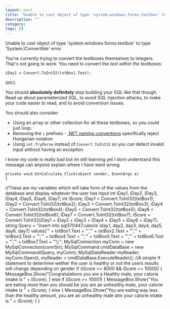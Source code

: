 ```yaml
---
layout: post
title: "Unable to cast object of type 'system.windows.forms.textbox' to type 'System.IConvertible' error"
description: ""
category:
tags: []
---
```


Unable to cast object of type 'system.windows.forms.textbox' to type 'System.IConvertible' error


You're currently trying to convert the textboxes themselves to integers. That's not going to work. You need to convert the _text within the textboxes_:

    iDay1 = Convert.ToInt32(txtBox1.Text);

(etc).

You should **absolutely definitely** stop building your SQL like that though. Read up about parameterized SQL, to avoid SQL injection attacks, to make your code easier to read, and to avoid conversion issues.

You should also consider:

- Using an array or other collection for all these textboxes, so you could just loop.
- Removing the `i` prefixes - [.NET naming conventions](https://msdn.microsoft.com/en-us/library/ms229045) specifically reject Hungarian notation
- Using `int.TryParse` instead of `Convert.ToInt32` so you can detect invalid input without having an exception

I know my code is really bad but im still learning yet I dont understand this message can anyone explain where I have went wrong

    private void btnCalculate_Click(object sender, EventArgs e)
    {
  //These are my variables which will take form of the values from the database and display whatever the user has input
  int iDay1, iDay2, iDay3, iDay4, iDay5, iDay6, iDay7;
  int iScore;
  iDay1 = Convert.ToInt32(txtBox1);
  iDay2 = Convert.ToInt32(txtBox2);
  iDay3 = Convert.ToInt32(txtBox3);
  iDay4 = Convert.ToInt32(txtBox4);
  iDay5 = Convert.ToInt32(txtBox5);
  iDay6 = Convert.ToInt32(txtBox6);
  iDay7 = Convert.ToInt32(txtBox7);
  iScore = Convert.ToInt32(iDay1 + iDay2 + iDay3 + iDay4 + iDay5 + iDay6 + iDay7);
  string Query = "insert into sql370447.calorie (day1, day2, day3, day4, day5, day6, day7) values('" + txtBox1.Text + "','" + txtBox2.Text + "','" + txtBox3.Text + "','" + txtBox4.Text + "','" + txtBox5.Text + "','" + txtBox6.Text + "','" + txtBox7.Text + "');";
  MySqlConnection myConn = new MySqlConnection(connStr);
  MySqlCommand cmdDataBase = new MySqlCommand(Query, myConn);
  MySqlDataReader myReader;
  myConn.Open();
  myReader = cmdDataBase.ExecuteReader();
  //A simple If statement to determine wether the user is healthy or not the users results will change depending on gender
  if (iScore >= 8000 && iScore <= 10000)
  {
      MessageBox.Show("Congratulations you are a Healthy male, your calorie intake is " + iScore);
  }
  else if (iScore >= 10001)
  {
      MessageBox.Show("You are eating more than you should be you are an unhealthy male, your calorie intake is " + iScore);
  }
  else
  {
      MessageBox.Show("You are eating way less than the healthy amount, you are an unhealthy male atm your calorie intake is " + iScore);
  }
    }


